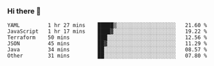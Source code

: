 ### Hi there 👋


<!--START_SECTION:waka-->

```text
YAML         1 hr 27 mins    █████▒░░░░░░░░░░░░░░░░░░░   21.60 %
JavaScript   1 hr 17 mins    ████▓░░░░░░░░░░░░░░░░░░░░   19.22 %
Terraform    50 mins         ███░░░░░░░░░░░░░░░░░░░░░░   12.56 %
JSON         45 mins         ██▓░░░░░░░░░░░░░░░░░░░░░░   11.29 %
Java         34 mins         ██░░░░░░░░░░░░░░░░░░░░░░░   08.57 %
Other        31 mins         ██░░░░░░░░░░░░░░░░░░░░░░░   07.80 %
```

<!--END_SECTION:waka-->

<!--
**ssrahul96/ssrahul96** is a ✨ _special_ ✨ repository because its `README.md` (this file) appears on your GitHub profile.

Here are some ideas to get you started:

- 🔭 I’m currently working on ...
- 🌱 I’m currently learning ...
- 👯 I’m looking to collaborate on ...
- 🤔 I’m looking for help with ...
- 💬 Ask me about ...
- 📫 How to reach me: ...
- 😄 Pronouns: ...
- ⚡ Fun fact: ...
-->
